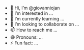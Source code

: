 - 👋 Hi, I’m @giovanniojan
- 👀 I’m interested in ...
- 🌱 I’m currently learning ...
- 💞️ I’m looking to collaborate on ...
- 📫 How to reach me ...
- 😄 Pronouns: ...
- ⚡ Fun fact: ...

<!---
giovanniojan/giovanniojan is a ✨ special ✨ repository because its `README.md` (this file) appears on your GitHub profile.
You can click the Preview link to take a look at your changes.
--->
